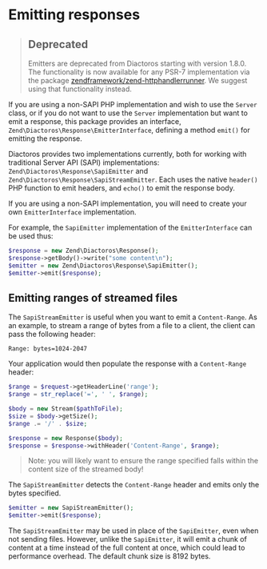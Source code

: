 # Emitting responses

> ## Deprecated
>
> Emitters are deprecated from Diactoros starting with version 1.8.0. The
> functionality is now available for any PSR-7 implementation via the package
> [zendframework/zend-httphandlerrunner](https://docs.zendframework.com/zend-httphandlerrunner).
> We suggest using that functionality instead.

If you are using a non-SAPI PHP implementation and wish to use the `Server` class, or if you do not
want to use the `Server` implementation but want to emit a response, this package provides an
interface, `Zend\Diactoros\Response\EmitterInterface`, defining a method `emit()` for emitting the
response.

Diactoros provides two implementations currently, both for working with
traditional Server API (SAPI) implementations: `Zend\Diactoros\Response\SapiEmitter`
and `Zend\Diactoros\Response\SapiStreamEmitter`.  Each uses the native `header()`
PHP function to emit headers, and `echo()` to emit the response body.

If you are using a non-SAPI implementation, you will need to create your own
`EmitterInterface` implementation.

For example, the `SapiEmitter` implementation of the `EmitterInterface` can be used thus:

```php
$response = new Zend\Diactoros\Response();
$response->getBody()->write("some content\n");
$emitter = new Zend\Diactoros\Response\SapiEmitter();
$emitter->emit($response);
```

## Emitting ranges of streamed files

The `SapiStreamEmitter` is useful when you want to emit a `Content-Range`. As an
example, to stream a range of bytes from a file to a client, the client can pass
the following header:

```http
Range: bytes=1024-2047
```

Your application would then populate the response with a `Content-Range` header:

```php
$range = $request->getHeaderLine('range');
$range = str_replace('=', ' ', $range);

$body = new Stream($pathToFile);
$size = $body->getSize();
$range .= '/' . $size;

$response = new Response($body);
$response = $response->withHeader('Content-Range', $range);
```

> Note: you will likely want to ensure the range specified falls within the
> content size of the streamed body!

The `SapiStreamEmitter` detects the `Content-Range` header and emits only the
bytes specified.

```php
$emitter = new SapiStreamEmitter();
$emitter->emit($response);
```

The `SapiStreamEmitter` may be used in place of the `SapiEmitter`, even when not
sending files. However, unlike the `SapiEmitter`, it will emit a chunk of
content at a time instead of the full content at once, which could lead to
performance overhead. The default chunk size is 8192 bytes.
